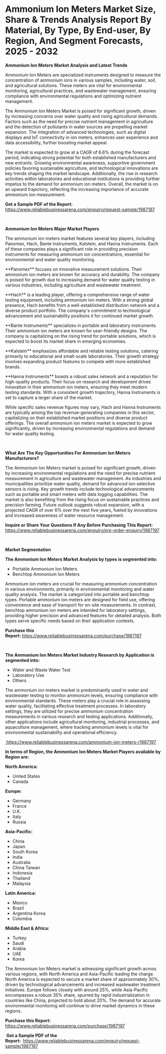 <p><h1>Ammonium Ion Meters Market Size, Share & Trends Analysis Report By Material, By Type, By End-user, By Region, And Segment Forecasts, 2025 - 2032</h1></p><p><strong>Ammonium Ion Meters Market Analysis and Latest Trends</strong></p>
<p><p>Ammonium Ion Meters are specialized instruments designed to measure the concentration of ammonium ions in various samples, including water, soil, and agricultural solutions. These meters are vital for environmental monitoring, agricultural practices, and wastewater management, ensuring compliance with environmental regulations and optimizing nutrient management.</p><p>The Ammonium Ion Meters Market is poised for significant growth, driven by increasing concerns over water quality and rising agricultural demands. Factors such as the need for precise nutrient management in agriculture and the detection of pollutants in water sources are propelling market expansion. The integration of advanced technologies, such as digital displays and IoT connectivity in ion meters, enhances user experience and data accessibility, further boosting market appeal.</p><p>The market is expected to grow at a CAGR of 6.6% during the forecast period, indicating strong potential for both established manufacturers and new entrants. Growing environmental awareness, supportive government policies favoring sustainable agriculture, and technological innovations are key trends shaping the market landscape. Additionally, the rise in research activities within laboratories and educational institutions is providing further impetus to the demand for ammonium ion meters. Overall, the market is on an upward trajectory, reflecting the increasing importance of accurate ammonium ion measurement.</p></p>
<p><strong>Get a Sample PDF of the Report:&nbsp;</strong> <a href="https://www.reliablebusinessarena.com/enquiry/request-sample/1987197?utm_campaign=1948&utm_medium=2&utm_source=Github&utm_content=ia&utm_term=12042025&utm_id=ammonium-ion-meters">https://www.reliablebusinessarena.com/enquiry/request-sample/1987197</a></p>
<p>&nbsp;</p>
<p><strong>Ammonium Ion Meters Major Market Players</strong></p>
<p><p>The ammonium ion meters market features several key players, including Panomex, Hach, Bante Instruments, Kalstein, and Hanna Instruments. Each of these companies plays a significant role in providing precision instruments for measuring ammonium ion concentrations, essential for environmental and water quality monitoring.</p><p>**Panomex** focuses on innovative measurement solutions. Their ammonium ion meters are known for accuracy and durability. The company is poised for growth due to increasing demand for water quality testing in various industries, including agriculture and wastewater treatment.</p><p>**Hach** is a leading player, offering a comprehensive range of water testing equipment, including ammonium ion meters. With a strong global presence, Hach benefits from a well-established distribution network and a diverse product portfolio. The company's commitment to technological advancement and sustainability positions it for continued market growth.</p><p>**Bante Instruments** specializes in portable and laboratory instruments. Their ammonium ion meters are known for user-friendly designs. The company is capitalizing on the rising trend for portable solutions, which is expected to boost its market share in emerging economies.</p><p>**Kalstein** emphasizes affordable and reliable testing solutions, catering primarily to educational and small-scale laboratories. Their growth strategy involves expanding product features to compete with more established brands.</p><p>**Hanna Instruments** boasts a robust sales network and a reputation for high-quality products. Their focus on research and development drives innovation in their ammonium ion meters, ensuring they meet modern testing standards. With a consistent growth trajectory, Hanna Instruments is set to capture a larger share of the market.</p><p>While specific sales revenue figures may vary, Hach and Hanna Instruments are typically among the top revenue-generating companies in this sector, capitalizing on their established market positions and diverse product offerings. The overall ammonium ion meters market is expected to grow significantly, driven by increasing environmental regulations and demand for water quality testing.</p></p>
<p>&nbsp;</p>
<p><strong>What Are The Key Opportunities For Ammonium Ion Meters Manufacturers?</strong></p>
<p><p>The Ammonium Ion Meters market is poised for significant growth, driven by increasing environmental regulations and the need for precise nutrient measurement in agriculture and wastewater management. As industries and municipalities prioritize water quality, demand for advanced ion-selective sensors is rising. Key growth trends include technological advancements such as portable and smart meters with data logging capabilities. The market is also benefiting from the rising focus on sustainable practices and precision farming. Future outlook suggests robust expansion, with a projected CAGR of over 6% over the next five years, fueled by innovations and increased awareness of water resource management.</p></p>
<p><strong>Inquire or Share Your Questions If Any Before Purchasing This Report:</strong> <a href="https://www.reliablebusinessarena.com/enquiry/pre-order-enquiry/1987197?utm_campaign=1948&utm_medium=2&utm_source=Github&utm_content=ia&utm_term=12042025&utm_id=ammonium-ion-meters">https://www.reliablebusinessarena.com/enquiry/pre-order-enquiry/1987197</a></p>
<p>&nbsp;</p>
<p><strong>Market Segmentation</strong></p>
<p><strong>The Ammonium Ion Meters Market Analysis by types is segmented into:</strong></p>
<p><ul><li>Portable Ammonium Ion Meters</li><li>Benchtop Ammonium Ion Meters</li></ul></p>
<p><p>Ammonium ion meters are crucial for measuring ammonium concentration in various environments, primarily in environmental monitoring and water quality analysis. The market is categorized into portable and benchtop types. Portable ammonium ion meters are designed for field use, offering convenience and ease of transport for on-site measurements. In contrast, benchtop ammonium ion meters are intended for laboratory settings, providing higher precision and advanced features for detailed analysis. Both types serve specific needs based on their application contexts.</p></p>
<p><strong>Purchase this Report:&nbsp;</strong><a href="https://www.reliablebusinessarena.com/purchase/1987197?utm_campaign=1948&utm_medium=2&utm_source=Github&utm_content=ia&utm_term=12042025&utm_id=ammonium-ion-meters">https://www.reliablebusinessarena.com/purchase/1987197</a></p>
<p>&nbsp;</p>
<p><strong>The Ammonium Ion Meters Market Industry Research by Application is segmented into:</strong></p>
<p><ul><li>Water and Waste Water Test</li><li>Laboratory Use</li><li>Others</li></ul></p>
<p><p>The ammonium ion meters market is predominantly used in water and wastewater testing to monitor ammonium levels, ensuring compliance with environmental standards. These meters play a crucial role in assessing water quality, facilitating effective treatment processes. In laboratory settings, they are utilized for precise ammonium concentration measurements in various research and testing applications. Additionally, other applications include agricultural monitoring, industrial processes, and aquaculture management, where tracking ammonium levels is vital for environmental sustainability and operational efficiency.</p></p>
<p><a href="https://www.reliablebusinessarena.com/ammonium-ion-meters-r1987197?utm_campaign=1948&utm_medium=2&utm_source=Github&utm_content=ia&utm_term=12042025&utm_id=ammonium-ion-meters">&nbsp;https://www.reliablebusinessarena.com/ammonium-ion-meters-r1987197</a></p>
<p><strong>In terms of Region, the Ammonium Ion Meters Market Players available by Region are:</strong></p>
<p>
    <p> <strong> North America: </strong>
        <ul>
            <li>United States</li>
            <li>Canada</li>
        </ul>
        </p> 
    <p> <strong> Europe: </strong>
        <ul>
            <li>Germany</li>
            <li>France</li>
            <li>U.K.</li>
            <li>Italy</li>
            <li>Russia</li>
        </ul>
        </p> 
    <p> <strong> Asia-Pacific: </strong>
        <ul>
            <li>China</li>
            <li>Japan</li>
            <li>South Korea</li>
            <li>India</li>
            <li>Australia</li>
            <li>China Taiwan</li>
            <li>Indonesia</li>
            <li>Thailand</li>
            <li>Malaysia</li>
        </ul>
        </p> 
    <p> <strong> Latin America: </strong>
        <ul>
            <li>Mexico</li>
            <li>Brazil</li>
            <li>Argentina Korea</li>
            <li>Colombia</li>
        </ul>
        </p> 
    <p> <strong> Middle East & Africa: </strong>
        <ul>
            <li>Turkey</li>
            <li>Saudi</li>
            <li>Arabia</li>
            <li>UAE</li>
            <li>Korea</li>
        </ul>
    </p>
    </p>
<p><p>The Ammonium Ion Meters market is witnessing significant growth across various regions, with North America and Asia-Pacific leading the charge. North America is expected to secure a market share of approximately 30%, driven by technological advancements and increased wastewater treatment initiatives. Europe follows closely with around 25%, while Asia-Pacific encompasses a robust 35% share, spurred by rapid industrialization in countries like China, projected to hold about 20%. The demand for accurate environmental monitoring will continue to drive market dynamics in these regions.</p></p>
<p><strong>Purchase this Report: </strong><a href="https://www.reliablebusinessarena.com/purchase/1987197?utm_campaign=1948&utm_medium=2&utm_source=Github&utm_content=ia&utm_term=12042025&utm_id=ammonium-ion-meters">https://www.reliablebusinessarena.com/purchase/1987197</a></p>
<p>&nbsp;<strong>Get a Sample PDF of the Report:&nbsp;&nbsp;</strong><a href="https://www.reliablebusinessarena.com/enquiry/request-sample/1987197?utm_campaign=1948&utm_medium=2&utm_source=Github&utm_content=ia&utm_term=12042025&utm_id=ammonium-ion-meters">https://www.reliablebusinessarena.com/enquiry/request-sample/1987197</a></p>
<p><strong></strong></p>
<p><p></p><p></p><p></p></p>